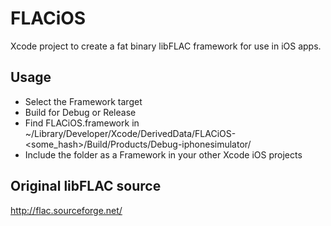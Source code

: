 # FLACiOS
Xcode project to create a fat binary libFLAC framework for use in iOS apps.

## Usage
* Select the Framework target
* Build for Debug or Release
* Find FLACiOS.framework in ~/Library/Developer/Xcode/DerivedData/FLACiOS-<some_hash>/Build/Products/Debug-iphonesimulator/
* Include the folder as a Framework in your other Xcode iOS projects

## Original libFLAC source

http://flac.sourceforge.net/
